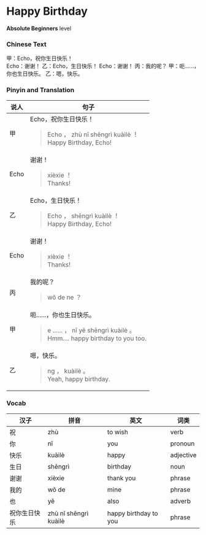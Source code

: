 # Happy Birthday
**Absolute Beginners** level
### Chinese Text
甲：Echo，祝你生日快乐！<br />Echo：谢谢！
乙：Echo，生日快乐！
Echo：谢谢！
丙：我的呢？
甲：呃......，你也生日快乐。
乙：嗯，快乐。

### Pinyin and Translation
|说人|句子|
|----|----|
|甲|Echo，祝你生日快乐！<blockquote>Echo ， zhù nǐ shēngrì kuàilè ！<br />Happy Birthday, Echo!</blockquote>|
|Echo|谢谢！<blockquote>xièxie ！<br />Thanks!</blockquote>|
|乙|Echo，生日快乐！<blockquote>Echo ， shēngrì kuàilè ！<br />Happy Birthday, Echo!</blockquote>|
|Echo|谢谢！<blockquote>xièxie ！<br />Thanks!</blockquote>|
|丙|我的呢？<blockquote>wǒ de ne ？<br /></blockquote>|
|甲|呃......，你也生日快乐。<blockquote>e ...... ， nǐ yě shēngrì kuàilè 。<br />Hmm.... happy birthday to you too.</blockquote>|
|乙|嗯，快乐。<blockquote>ng ， kuàilè 。<br />Yeah, happy birthday.</blockquote>|
### Vocab
|汉子|拼音|英文|词类|
|----|----|----|----|
|祝|zhù|to wish|verb|
|你|nǐ|you|pronoun|
|快乐|kuàilè|happy|adjective|
|生日|shēngrì|birthday|noun|
|谢谢|xièxie|thank you|phrase|
|我的|wǒ de|mine|phrase|
|也|yě|also|adverb|
|祝你生日快乐|zhù nǐ shēngrì kuàilè|happy birthday to you|phrase|